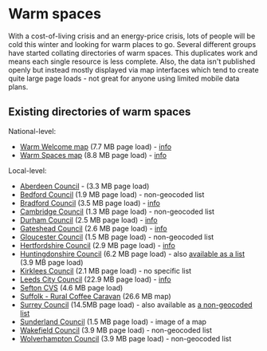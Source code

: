 # Warm spaces

With a cost-of-living crisis and an energy-price crisis, lots of people will be cold this winter and looking for warm places to go. Several different groups have started collating directories of warm spaces. This duplicates work and means each single resource is less complete. Also, the data isn't published openly but instead mostly displayed via map interfaces which tend to create quite large page loads - not great for anyone using limited mobile data plans.

## Existing directories of warm spaces

National-level:

* [Warm Welcome map](https://www.warmwelcome.uk/#find-a-space) (7.7 MB page load) - [info](https://www.warmwelcome.uk/)
* [Warm Spaces map](https://warmspaces.org/spaces) (8.8 MB page load) - [info](https://warmspaces.org/)

Local-level:

* [Aberdeen Council](https://www.aberdeencity.gov.uk/services/people-and-communities/warm-spaces) - (3.3 MB page load)
* [Bedford Council](https://www.bedford.gov.uk/benefits-and-support/warm-spaces) (1.9 MB page load) - non-geocoded list
* [Bradford Council](https://costoflivingbradford.co.uk/warm-spaces-directory/) (3.5 MB page load) - [info](https://www.bradford.gov.uk/health/health-advice-and-support/warm-spaces/)
* [Cambridge Council](https://www.cambridge.gov.uk/warm-and-welcoming-spaces) (1.3 MB page load) - non-geocoded list
* [Durham Council](https://www.durhamlocate.org.uk/Search?CategoryId=152&SM=ServiceSearch&UDG=True&SME=True) (2.5 MB page load) - [info](https://durham.gov.uk/article/28227/What-Warm-Spaces-are-why-we-need-them-and-how-to-find-them) 
* [Gateshead Council](https://www.gateshead.gov.uk/article/21258/Warm-Spaces-directory) (2.6 MB page load) - [info](https://www.gateshead.gov.uk/article/21164/Warm-Spaces)
* [Gloucester Council](https://www.gloucester.gov.uk/community-living/warm-spaces/) (1.5 MB page load) - non-geocoded list
* [Hertfordshire Council](https://directory.hertfordshire.gov.uk/Search?categoryId=165) (2.9 MB page load) - [info](https://www.hertfordshire.gov.uk/services/adult-social-services/news-and-campaigns/warm-spaces.aspx)
* [Huntingdonshire Council](https://www.huntingdonshire.gov.uk/people-communities/warm-spaces/) (6.2 MB page load) - also [available as a list](https://www.huntingdonshire.gov.uk/people-communities/warm-spaces/warm-spaces-locations/) (3.9 MB page load)
* [Kirklees Council](https://www.kirklees.gov.uk/beta/cost-of-living/warm-spaces.aspx) (2.1 MB page load) - no specific list 
* [Leeds City Council](https://experience.arcgis.com/experience/d6adbf692a7b4cfb8250b36bf8501a90/) (22.9 MB page load) - [info](https://www.leeds.gov.uk/campaign/warm-spaces) 
* [Sefton CVS](https://seftoncvs.org.uk/warmspaces/) (4.6 MB page load)
* [Suffolk - Rural Coffee Caravan](https://ruralcoffeecaravan.org.uk/map/) (26.6 MB map)
* [Surrey Council](https://www.surreycc.gov.uk/health-and-welfare/support/welfare-support/everyday-living/warm-hubs) (14.5MB page load) - also available as [a non-geocoded list](https://www.surreycc.gov.uk/health-and-welfare/support/welfare-support/everyday-living/warm-hubs/list-of-warm-hubs-in-surrey)
* [Sunderland Council](https://sunderland.gov.uk/article/24806/Warm-spaces?p=5) (1.5 MB page load) - image of a map
* [Wakefield Council](https://www.wakefield.gov.uk/more-money-in-my-pocket/warm-spaces) (3.9 MB page load) - non-geocoded list
* [Wolverhampton Council](https://www.wolverhampton.gov.uk/community/cost-of-living-support/warm-spaces) (3.9 MB page load) - non-geocoded list
